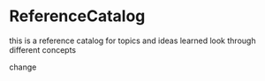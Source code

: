 # ReferenceCatalog




this is a reference catalog for topics and ideas learned
look through different concepts


change 

